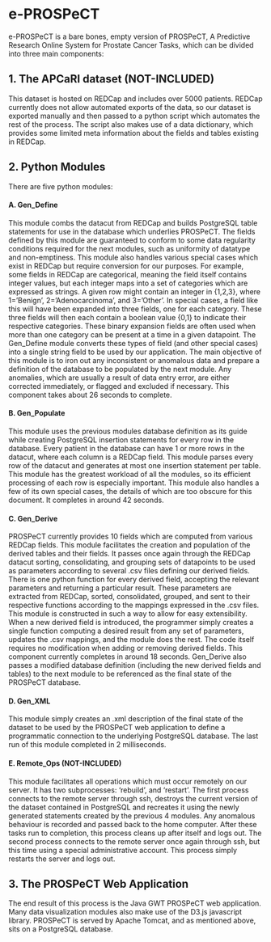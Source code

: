 # e-PROSPeCT
e-PROSPeCT is a bare bones, empty version of PROSPeCT, A Predictive Research Online System for Prostate Cancer Tasks, which can be divided into three main components:

## 1. The APCaRI dataset (NOT-INCLUDED)

This dataset is hosted on REDCap and includes over 5000 patients. REDCap currently does not allow automated exports of the data, so our dataset is exported manually and then passed to a python script which automates the rest of the process. The script also makes use of a data dictionary, which provides some limited meta information about the fields and tables existing in REDCap.

## 2. Python Modules

There are five python modules:
 
#### A.  Gen_Define

This module combs the datacut from REDCap and builds PostgreSQL table statements for use in the database which underlies PROSPeCT. The fields defined by this module are guaranteed to conform to some data regularity conditions required for the next modules, such as uniformity of datatype and non-emptiness. This module also handles various special cases which exist in REDCap but require conversion for our purposes. For example, some fields in REDCap are categorical, meaning the field itself contains integer values, but each integer maps into a set of categories which are expressed as strings. A given row might contain an integer in {1,2,3}, where 1=’Benign’, 2=’Adenocarcinoma’, and 3=’Other’. In special cases, a field like this will have been expanded into three fields, one for each category. These three fields will then each contain a boolean value {0,1} to indicate their respective categories. These binary expansion fields are often used when more than one category can be present at a time in a given datapoint. The Gen_Define module converts these types of field (and other special cases) into a single string field to be used by our application. The main objective of this module is to iron out any inconsistent or anomalous data and prepare a definition of the database to be populated by the next module. Any anomalies, which are usually a result of data entry error, are either corrected immediately, or flagged and excluded if necessary. This component takes about 26 seconds to complete.

#### B.  Gen_Populate

This module uses the previous modules database definition as its guide while creating PostgreSQL insertion statements for every row in the database. Every patient in the database can have 1 or more rows in the datacut, where each column is a REDCap field. This module parses every row of the datacut and generates at most one insertion statement per table. This module has the greatest workload of all the modules, so its efficient processing of each row is especially important. This module also handles a few of its own special cases, the details of which are too obscure for this document. It completes in around 42 seconds.

#### C.  Gen_Derive

PROSPeCT currently provides 10 fields which are computed from various REDCap fields. This module facilitates the creation and population of the derived tables and their fields. It passes once again through the REDCap datacut sorting, consolidating, and grouping sets of datapoints to be used as parameters according to several .csv files defining our derived fields. There is one python function for every derived field, accepting the relevant parameters and returning a particular result. These parameters are extracted from REDCap, sorted, consolidated, grouped, and sent to their respective functions according to the mappings expressed in the .csv files. This module is constructed in such a way to allow for easy extensibility. When a new derived field is introduced, the programmer simply creates a single function computing a desired result from any set of parameters, updates the .csv mappings, and the module does the rest. The code itself requires no modification when adding or removing derived fields. This component currently completes in around 18 seconds. Gen_Derive also passes a modified database definition (including the new derived fields and tables) to the next module to be referenced as the final state of the PROSPeCT database.

#### D.  Gen_XML

This module simply creates an .xml description of the final state of the dataset to be used by the PROSPeCT web application to define a programmatic connection to the underlying PostgreSQL database. The last run of this module completed in 2 milliseconds.

#### E.  Remote_Ops (NOT-INCLUDED)

This module facilitates all operations which must occur remotely on our server. It has two subprocesses: ‘rebuild’, and ‘restart’. The first process connects to the remote server through ssh, destroys the current version of the dataset contained in PostgreSQL and recreates it using the newly generated statements created by the previous 4 modules. Any anomalous behaviour is recorded and passed back to the home computer. After these tasks run to completion, this process cleans up after itself and logs out. The second process connects to the remote server once again through ssh, but this time using a special administrative account. This process simply restarts the server and logs out.

## 3. The PROSPeCT Web Application

The end result of this process is the Java GWT PROSPeCT web application. Many data visualization modules also make use of the D3.js javascript library. PROSPeCT is served by Apache Tomcat, and as mentioned above, sits on a PostgreSQL database.

